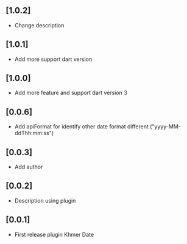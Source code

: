 ## [1.0.2]

- Change description

## [1.0.1]

- Add more support dart version

## [1.0.0]

- Add more feature and support dart version 3

## [0.0.6]

- Add apiFormat for identify other date format different ("yyyy-MM-ddThh:mm:ss")

## [0.0.3]

- Add author

## [0.0.2]

- Description using plugin

## [0.0.1​​]

- First release plugin Khmer Date
